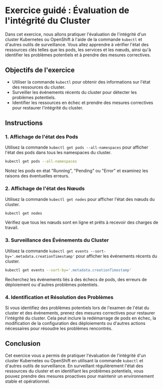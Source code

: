 # Exercice guidé : Évaluation de l'intégrité du Cluster

Dans cet exercice, nous allons pratiquer l'évaluation de l'intégrité d'un cluster Kubernetes ou OpenShift à l'aide de la commande `kubectl` et d'autres outils de surveillance. Vous allez apprendre à vérifier l'état des ressources clés telles que les pods, les services et les nœuds, ainsi qu'à identifier les problèmes potentiels et à prendre des mesures correctives.

## Objectifs de l'exercice

- Utiliser la commande `kubectl` pour obtenir des informations sur l'état des ressources du cluster.
- Surveiller les événements récents du cluster pour détecter les problèmes potentiels.
- Identifier les ressources en échec et prendre des mesures correctives pour restaurer l'intégrité du cluster.

## Instructions

### 1. Affichage de l'état des Pods

Utilisez la commande `kubectl get pods --all-namespaces` pour afficher l'état des pods dans tous les namespaces du cluster.

```bash
kubectl get pods --all-namespaces
```

Notez les pods en état "Running", "Pending" ou "Error" et examinez les raisons des éventuelles erreurs.

### 2. Affichage de l'état des Nœuds

Utilisez la commande `kubectl get nodes` pour afficher l'état des nœuds du cluster.

```bash
kubectl get nodes
```

Vérifiez que tous les nœuds sont en ligne et prêts à recevoir des charges de travail.

### 3. Surveillance des Événements du Cluster

Utilisez la commande `kubectl get events --sort-by='.metadata.creationTimestamp'` pour afficher les événements récents du cluster.

```bash
kubectl get events --sort-by='.metadata.creationTimestamp'
```

Recherchez les événements liés à des échecs de pods, des erreurs de déploiement ou d'autres problèmes potentiels.

### 4. Identification et Résolution des Problèmes

Si vous identifiez des problèmes potentiels lors de l'examen de l'état du cluster et des événements, prenez des mesures correctives pour restaurer l'intégrité du cluster. Cela peut inclure la redémarrage de pods en échec, la modification de la configuration des déploiements ou d'autres actions nécessaires pour résoudre les problèmes rencontrés.

## Conclusion

Cet exercice vous a permis de pratiquer l'évaluation de l'intégrité d'un cluster Kubernetes ou OpenShift en utilisant la commande `kubectl` et d'autres outils de surveillance. En surveillant régulièrement l'état des ressources du cluster et en identifiant les problèmes potentiels, vous pouvez prendre des mesures proactives pour maintenir un environnement stable et opérationnel.